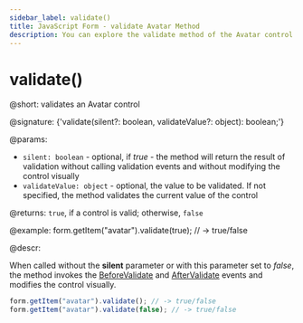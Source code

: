 ```yaml
---
sidebar_label: validate()
title: JavaScript Form - validate Avatar Method 
description: You can explore the validate method of the Avatar control of Form in the documentation of the DHTMLX JavaScript UI library. Browse developer guides and API reference, try out code examples and live demos, and download a free 30-day evaluation version of DHTMLX Suite.
---
```


# validate()

@short: validates an Avatar control

@signature: {'validate(silent?: boolean, validateValue?: object): boolean;'}

@params:
- `silent: boolean` - optional, if *true* - the method will return the result of validation without calling validation events and without modifying the control visually
- `validateValue: object` - optional, the value to be validated. If not specified, the method validates the current value of the control

@returns:
`true`, if a control is valid; otherwise, `false`

@example:
form.getItem("avatar").validate(true);
// -> true/false

@descr:

When called without the **silent** parameter or with this parameter set to *false*, the method invokes the [BeforeValidate](form/api/avatar/avatar_beforevalidate_event.md) and [AfterValidate](form/api/avatar/avatar_aftervalidate_event.md) events and modifies the control visually.

~~~js
form.getItem("avatar").validate(); // -> true/false
form.getItem("avatar").validate(false); // -> true/false
~~~